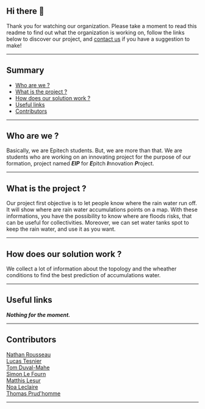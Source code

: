## Hi there 👋 <!-- omit from toc -->
Thank you for watching our organization. Please take a moment to read this readme to find out what the organization is working on, follow the links below to discover our project, and [contact us](#contributors) if you have a suggestion to make!
___
## Summary <!-- omit from toc -->
- [Who are we ?](#who-are-we-)
- [What is the project ?](#what-is-the-project-)
- [How does our solution work ?](#how-does-our-solution-work-)
- [Useful links](#useful-links)
- [Contributors](#contributors)
___
## Who are we ?
Basically, we are Epitech students. But, we are more than that. We are students who are working on an innovating project for the purpose of our formation, project named ***EIP*** for ***E***pitch ***I***nnovation ***P***roject.
___
## What is the project ?
Our project first objective is to let people know where the rain water run off. It will show where are rain water accumulations points on a map. With these informations, you have the possibility to know where are floods risks, that can be useful for collectivities. Moreover, we can set water tanks spot to keep the rain water, and use it as you want.
___
## How does our solution work ?
We collect a lot of information about the topology and the wheather conditions to find the best prediction of accumulations water.
___
## Useful links
***Nothing for the moment.***
___
## Contributors
[Nathan Rousseau](mailto:nathan.rousseau@epitech.eu)\
[Lucas Tesnier](mailto:lucas.tesnier@epitech.eu)\
[Tom Duval-Mahe](mailto:tom.duval-mahe@epitech.eu)\
[Simon Le Fourn](mailto:simon.lefourn@epitech.eu)\
[Matthis Lesur](mailto:matthis.lesur@epitech.eu)\
[Noa Leclaire](mailto:noa.leclaire@epitech.eu)\
[Thomas Prud'homme](mailto:thomas.prudhomme@epitech.eu)
___
<!--

**Here are some ideas to get you started:**

🙋‍♀️ A short introduction - what is your organization all about?
🌈 Contribution guidelines - how can the community get involved?
👩‍💻 Useful resources - where can the community find your docs? Is there anything else the community should know?
🍿 Fun facts - what does your team eat for breakfast?
🧙 Remember, you can do mighty things with the power of [Markdown](https://docs.github.com/github/writing-on-github/getting-started-with-writing-and-formatting-on-github/basic-writing-and-formatting-syntax)
-->
